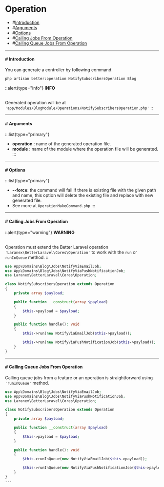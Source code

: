 # Operation

- #[Introduction](#introduction)
- #[Arguments](#arguments)
- #[Options](#options)
- #[Calling Jobs From Operation ​](#calling-jobs-from-operation)
- #[Calling Queue Jobs From Operation](#calling-queue-jobs-from-operation)
---

#### # Introduction
<a id="introduction"></a>

You can generate a controller by following command.

```bash
php artisan better:operation NotifySubscribersOperation Blog

```
::alert{type="info"}
**INFO**<br><br>

Generated operation will be at `'app/Modules/BlogModule/Operations/NotifySubscribersOperation.php'`
::

---

#### # Arguments
<a id="arguments"></a>
:::list{type="primary"}
- **operation** : name of the generated operation file.
- **module** : name of the module where the operation file will be generated.
:::

---

#### # Options
<a id="options"></a>
:::list{type="primary"}

- **--force**: the command will fail if there is existing file with the given path and name, this option will delete the existing file and replace with new generated file.
- See more at `OperationMakeCommand.php`
:::

---

#### # Calling Jobs From Operation ​
<a id="calling-jobs-from-operation"></a>

::alert{type="warning"}
**WARNING**<br><br>

Operation must extend the Better Laravel operation `'Laranex\BetterLaravel\Cores\Operation'` to work with the `run` or `runInQueue` method.
::

```php
use App\Domains\Blog\Jobs\NotifyViaEmailJob;
use App\Domains\Blog\Jobs\NotifyViaPushNotificationJob;
use Laranex\BetterLaravel\Cores\Operation;

class NotifySubscribersOperation extends Operation
{
    private array $payload;

    public function __construct(array $payload)
    {
        $this->payload = $payload;
    }

    public function handle(): void
    {
        $this->run(new NotifyViaEmailJob($this->payload));

        $this->run(new NotifyViaPushNotificationJob($this->payload));
    }
}
```
---

#### # Calling Queue Jobs From Operation ​
<a id="calling-jobs-from-operation"></a>

Calling queue jobs from a feature or an operation is straightforward using `'runInQueue'` method.

```php
use App\Domains\Blog\Jobs\NotifyViaEmailJob;
use App\Domains\Blog\Jobs\NotifyViaPushNotificationJob;
use Laranex\BetterLaravel\Cores\Operation;

class NotifySubscribersOperation extends Operation
{
    private array $payload;

    public function __construct(array $payload)
    {
        $this->payload = $payload;
    }

    public function handle(): void
    {
        $this->runInQueue(new NotifyViaEmailJob($this->payload));

        $this->runInQueue(new NotifyViaPushNotificationJob($this->payload));
    }
}
---
